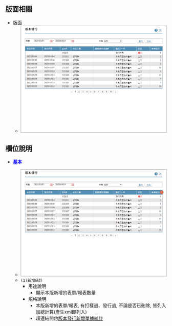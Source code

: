 ## <div id="layout">版面相關</div>
* 版面 
  * ![image_publish]
  
## <div id="object-desc">欄位說明</div>

* <p id="fieldbreak1" style="color:blue;font-weight:bold">基本</p>

    * ![pic][image_publish_block1]
    * `(1)新增統計`
        * 用途說明
          * 顯示本版新增的表單/報表數量
        * 規格說明
          * 本版新增的表單/報表, 有打樣過、發行過, 不論是否已刪除, 皆列入加總計算(產生xml即列入)
          * 超連結開啟[版本發行新增單據統計][link_AddFormStatistics]

<!--圖片-->
[image_publish]:attachment/Publish.png "版本發行"
[image_publish_block1]:attachment/Publish_block1.png "版本發行_基本"

<!-- 超連結 -->
[link_AddFormStatistics]:AddFormStatistics "版本發行新增單據統計"